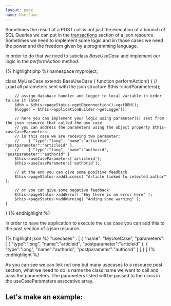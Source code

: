 ```yaml
---
layout: page
name: Use Case
---
```


Sometimes the result of a POST call is not just the execution of a bounch of SQL Queries we can put in the <a href="{{site.baseurl}}/docs/transaction">transactions</a> section of a json resource. Sometimes we need to implement some logic and iin those cases we need the power and the freedom given by a programming language.

In order to do that we need to subclass *BaseUseCase* and implement our logic in the *performAction* method.

{% highlight php %}
namespace myproject;

class MyUseCase extends BaseUseCase {
    function performAction() {
        // Load all parameters sent with the json structure
        $this->loadParameters();

        // assign database handler and logger to local variable in order to use it later
        $dbh = $this->pageStatus->getDbconnection()->getDBH();
        $logger = $this->applicationBuilder->getLogger();
		
        // here you can implement your logic using parameter(s) sent from the json resource that called the use case
        // you can address the parameters using the object property $this->useCaseParameters.
        // in this case we are receving two parameter:
        //    { "type":"long", "name":"articleid", "postparameter":"articleid" },
        //    { "type":"long", "name":"authorid", "postparameter":"authorid" }
        $this->useCaseParameters['articleid'];
        $this->useCaseParameters['authorid'];
		
        // at the end you can give some positive feedback
        $this->pageStatus->addSuccess( "Article linked to selected author" );
		
        // or you can give some negative feedback
        $this->pageStatus->addError( "Ehy there is an error here" );
        $this->pageStatus->addWarning( "Adding some warning" );
    }
}
{% endhighlight %}

In order to have the application to execute the use case you can add this to the post section of a json resource.

{% highlight json %}
"usecases" : [
  { "name": "MyUseCase", "parameters": [
    { "type":"long", "name":"articleid", "postparameter":"articleid" },
    { "type":"long", "name":"authorid", "postparameter":"authorid" }
  ] }
]
{% endhighlight %}

As you can see we can link not one but many usecases to a resource post section, what we need to do is name the class name we want to call and pass the parameters. The parameters listed will be passed to the class in the useCaseParameters assocative array.

## Let's make an example:

